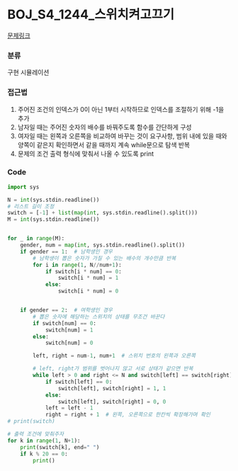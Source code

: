 # BOJ_S4_1244_스위치켜고끄기

[문제링크](https://www.acmicpc.net/problem/1244)


### 분류

구현
시뮬레이션


### 접근법
1. 주어진 조건의 인덱스가 0이 아닌 1부터 시작하므로 인덱스를 조절하기 위해 -1을 추가
2. 남자일 때는 주어진 숫자의 배수를 바꿔주도록 함수를 간단하게 구성
3. 여자일 때는 왼쪽과 오른쪽을 비교하여 바꾸는 것이 요구사항, 범위 내에 있을 때와 양쪽이 같은지 확인하면서 같을 때까지 계속 while문으로 탐색 반복 
4. 문제의 조건 출력 형식에 맞춰서 나올 수 있도록 print


### Code
```python
import sys

N = int(sys.stdin.readline())
# 리스트 길이 조정
switch = [-1] + list(map(int, sys.stdin.readline().split()))
M = int(sys.stdin.readline())


for _ in range(M):
    gender, num = map(int, sys.stdin.readline().split())
    if gender == 1:  # 남학생인 경우
        # 남학생이 뽑은 숫자가 가질 수 있는 배수의 개수만큼 반복
        for i in range(1, N//num+1):
            if switch[i * num] == 0:
                switch[i * num] = 1
            else:
                switch[i * num] = 0


    if gender == 2:  # 여학생인 경우
        # 뽑은 숫자에 해당하는 스위치의 상태를 무조건 바꾼다
        if switch[num] == 0:
            switch[num] = 1
        else:
            switch[num] = 0

        left, right = num-1, num+1  # 스위치 번호의 왼쪽과 오른쪽

        # left, right가 범위를 벗어나지 않고 서로 상태가 같으면 반복
        while left > 0 and right <= N and switch[left] == switch[right]:
            if switch[left] == 0:
                switch[left], switch[right] = 1, 1
            else:
                switch[left], switch[right] = 0, 0
            left = left - 1
            right = right + 1  # 왼쪽, 오른쪽으로 한칸씩 확장해가며 확인
# print(switch)

# 출력 조건에 맞춰주자
for k in range(1, N+1):
    print(switch[k], end=" ")
    if k % 20 == 0:
        print()
```
